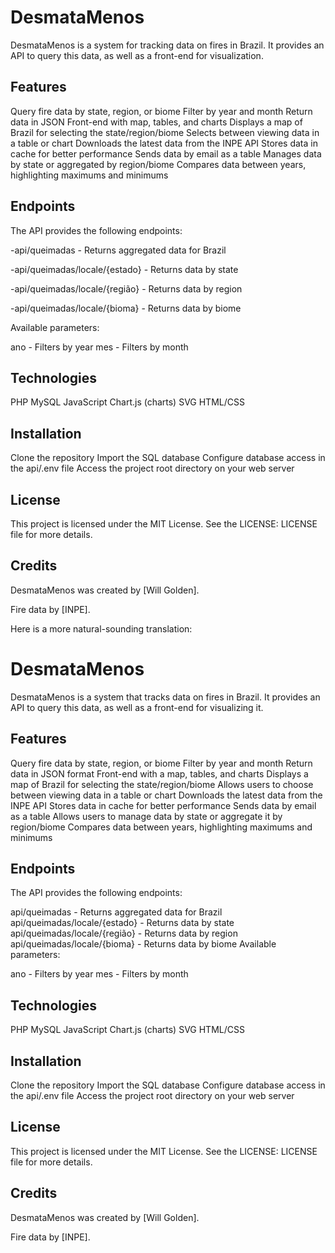 
# DesmataMenos

DesmataMenos is a system for tracking data on fires in Brazil. It provides an API to query this data, as well as a front-end for visualization.

## Features

Query fire data by state, region, or biome
Filter by year and month
Return data in JSON
Front-end with map, tables, and charts
Displays a map of Brazil for selecting the state/region/biome
Selects between viewing data in a table or chart
Downloads the latest data from the INPE API
Stores data in cache for better performance
Sends data by email as a table
Manages data by state or aggregated by region/biome
Compares data between years, highlighting maximums and minimums
## Endpoints

The API provides the following endpoints:

-api/queimadas - Returns aggregated data for Brazil

-api/queimadas/locale/{estado} - Returns data by state

-api/queimadas/locale/{região} - Returns data by region

-api/queimadas/locale/{bioma} - Returns data by biome

Available parameters:

ano - Filters by year
mes - Filters by month
## Technologies

PHP
MySQL
JavaScript
Chart.js (charts)
SVG
HTML/CSS
## Installation

Clone the repository
Import the SQL database
Configure database access in the api/.env file
Access the project root directory on your web server
## License

This project is licensed under the MIT License. See the LICENSE: LICENSE file for more details.

## Credits

DesmataMenos was created by [Will Golden].

Fire data by [INPE].

Here is a more natural-sounding translation:

# DesmataMenos

DesmataMenos is a system that tracks data on fires in Brazil. It provides an API to query this data, as well as a front-end for visualizing it.

## Features

Query fire data by state, region, or biome
Filter by year and month
Return data in JSON format
Front-end with a map, tables, and charts
Displays a map of Brazil for selecting the state/region/biome
Allows users to choose between viewing data in a table or chart
Downloads the latest data from the INPE API
Stores data in cache for better performance
Sends data by email as a table
Allows users to manage data by state or aggregate it by region/biome
Compares data between years, highlighting maximums and minimums
## Endpoints

The API provides the following endpoints:

api/queimadas - Returns aggregated data for Brazil
api/queimadas/locale/{estado} - Returns data by state
api/queimadas/locale/{região} - Returns data by region
api/queimadas/locale/{bioma} - Returns data by biome
Available parameters:

ano - Filters by year
mes - Filters by month
## Technologies

PHP
MySQL
JavaScript
Chart.js (charts)
SVG
HTML/CSS
## Installation

Clone the repository
Import the SQL database
Configure database access in the api/.env file
Access the project root directory on your web server
## License

This project is licensed under the MIT License. See the LICENSE: LICENSE file for more details.

## Credits

DesmataMenos was created by [Will Golden].

Fire data by [INPE].
